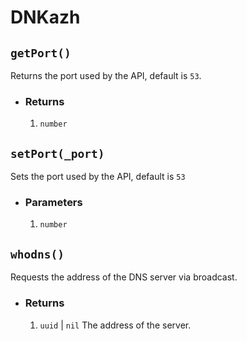 # DNKazh

## `getPort()`

Returns the port used by the API, default is `53`.

+ ### Returns

    1. `number`

## `setPort(_port)`

Sets the port used by the API, default is `53`

+ ### Parameters

    1. `number`

## `whodns()`

Requests the address of the DNS server via broadcast.

+ ### Returns

    1. `uuid` | `nil` The address of the server.
